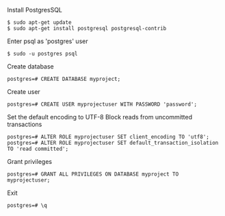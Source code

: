 Install PostgresSQL

```
$ sudo apt-get update
$ sudo apt-get install postgresql postgresql-contrib
```

Enter psql as 'postgres' user
```
$ sudo -u postgres psql
```

Create database
```
postgres=# CREATE DATABASE myproject;
```

Create user
```
postgres=# CREATE USER myprojectuser WITH PASSWORD 'password';
```

Set the default encoding to UTF-8
Block reads from uncommitted transactions
```
postgres=# ALTER ROLE myprojectuser SET client_encoding TO 'utf8';
postgres=# ALTER ROLE myprojectuser SET default_transaction_isolation TO 'read committed';
```

Grant privileges
```
postgres=# GRANT ALL PRIVILEGES ON DATABASE myproject TO myprojectuser;
```

Exit
```
postgres=# \q
```
